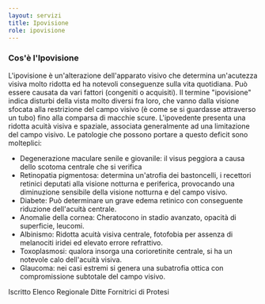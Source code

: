 ```yaml
---
layout: servizi
title: Ipovisione
role: ipovisione
---
```


### Cos'è l'Ipovisione

L'ipovisione è un'alterazione dell'apparato visivo che determina un'acutezza visiva molto ridotta ed ha notevoli conseguenze sulla vita quotidiana. Può essere causata da vari fattori (congeniti o acquisiti). Il termine "ipovisione" indica disturbi della vista molto diversi fra loro, che vanno dalla visione sfocata alla restrizione del campo visivo (è come se si guardasse attraverso un tubo) fino alla comparsa di macchie scure. L'ipovedente presenta una ridotta acuità visiva e spaziale, associata generalmente ad una limitazione del campo visivo. Le patologie che possono portare a questo deficit sono molteplici:

- Degenerazione maculare senile e giovanile: il visus peggiora a causa dello scotoma centrale che si verifica
- Retinopatia pigmentosa: determina un'atrofia dei bastoncelli, i recettori retinici deputati alla visione notturna e periferica, provocando una diminuzione sensibile della visione notturna e del campo visivo.
- Diabete: Può determinare un grave edema retinico con conseguente riduzione dell'acuità centrale.
- Anomalie della cornea: Cheratocono in stadio avanzato, opacità di superficie, leucomi.
- Albinismo: Ridotta acuità visiva centrale, fotofobia per assenza di melanociti iridei ed elevato errore refrattivo.
- Toxoplasmosi: qualora insorga una corioretinite centrale, si ha un notevole calo dell'acuità visiva.
- Glaucoma: nei casi estremi si genera una subatrofia ottica con compromissione subtotale del campo visivo.

Iscritto Elenco Regionale Ditte Fornitrici di Protesi
